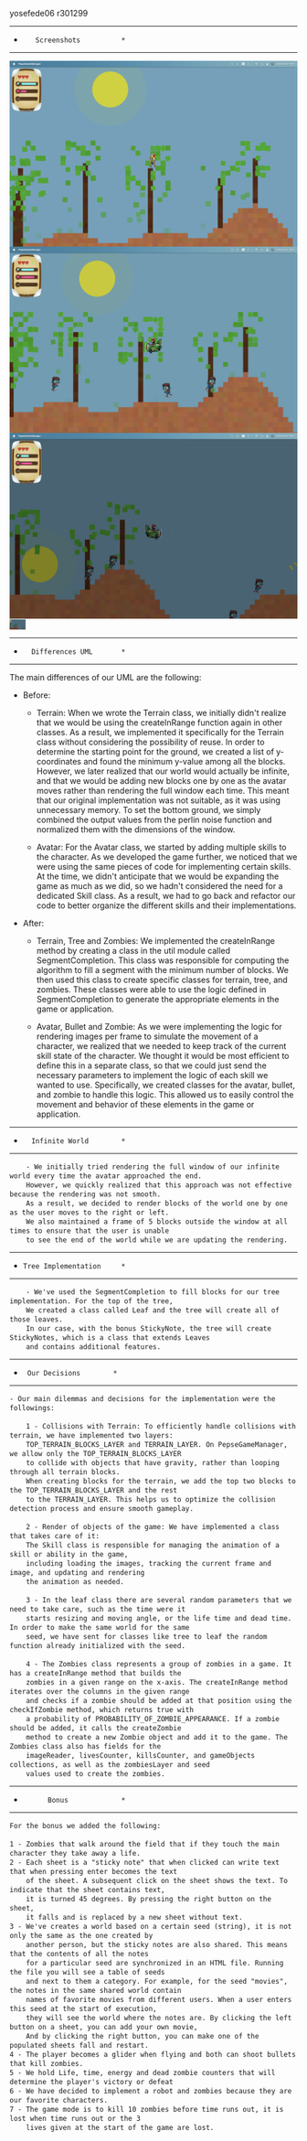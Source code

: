 yosefede06
r301299

*******************************
*        Screenshots          *
*******************************

<img align="center" src="https://github.com/yosefede06/Robot-vs-Zombies-game/blob/main/screen1.png" />
<img align="center" alt="HTML"  src="https://github.com/yosefede06/Robot-vs-Zombies-game/blob/main/screen2.png" />
<img align="center" alt="HTML"  src="https://github.com/yosefede06/Robot-vs-Zombies-game/blob/main/screen3.png" />
<img align="center" alt="HTML" width="28px" src="https://github.com/yosefede06/Robot-vs-Zombies-game/blob/main/screen4.png" />

*******************************
*       Differences UML       *
*******************************

The main differences of our UML are the following:

   - Before:

        - Terrain: When we wrote the Terrain class, we initially didn't realize that we would be using the createInRange
        function again in other classes. As a result, we implemented it specifically for the Terrain class without
        considering the possibility of reuse. In order to determine the starting point for the ground, we created
        a list of y-coordinates and found the minimum y-value among all the blocks. However, we later realized that
        our world would actually be infinite, and that we would be adding new blocks one by one as the avatar moves
        rather than rendering the full window each time. This meant that our original implementation was not
        suitable, as it was using unnecessary memory. To set the bottom ground, we simply combined the output
        values from the perlin noise function and normalized them with the dimensions of the window.

        - Avatar: For the Avatar class, we started by adding multiple skills to the character. As we developed the game
        further, we noticed that we were using the same pieces of code for implementing certain skills. At the time,
        we didn't anticipate that we would be expanding the game as much as we did, so we hadn't considered the need
        for a dedicated Skill class. As a result, we had to go back and refactor our code to better organize the
        different skills and their implementations.

   - After:

        - Terrain, Tree and Zombies: We implemented the createInRange method by creating a class in the util module
        called SegmentCompletion. This class was responsible for computing the algorithm to fill a segment with the
        minimum number of blocks. We then used this class to create specific classes for terrain, tree, and
        zombies. These classes were able to use the logic defined in SegmentCompletion to generate the appropriate
        elements in the game or application.

        - Avatar, Bullet and Zombie: As we were implementing the logic for rendering images per frame to simulate the
        movement of a character, we realized that we needed to keep track of the current skill state of the character.
        We thought it would be most efficient to define this in a separate class, so that we could just send the
        necessary parameters to implement the logic of each skill we wanted to use. Specifically, we created classes
        for the avatar, bullet, and zombie to handle this logic. This allowed us to easily control the movement and
        behavior of these elements in the game or application.

*******************************
*       Infinite World        *
*******************************

        - We initially tried rendering the full window of our infinite world every time the avatar approached the end.
        However, we quickly realized that this approach was not effective because the rendering was not smooth.
        As a result, we decided to render blocks of the world one by one as the user moves to the right or left.
        We also maintained a frame of 5 blocks outside the window at all times to ensure that the user is unable
        to see the end of the world while we are updating the rendering.

*******************************
*     Tree Implementation     *
*******************************

        - We've used the SegmentCompletion to fill blocks for our tree implementation. For the top of the tree,
        We created a class called Leaf and the tree will create all of those leaves.
        In our case, with the bonus StickyNote, the tree will create StickyNotes, which is a class that extends Leaves
        and contains additional features.


*******************************
*      Our Decisions        *
*******************************

    - Our main dilemmas and decisions for the implementation were the followings:

        1 - Collisions with Terrain: To efficiently handle collisions with terrain, we have implemented two layers:
        TOP_TERRAIN_BLOCKS_LAYER and TERRAIN_LAYER. On PepseGameManager, we allow only the TOP_TERRAIN_BLOCKS_LAYER
        to collide with objects that have gravity, rather than looping through all terrain blocks.
        When creating blocks for the terrain, we add the top two blocks to the TOP_TERRAIN_BLOCKS_LAYER and the rest
        to the TERRAIN_LAYER. This helps us to optimize the collision detection process and ensure smooth gameplay.

        2 - Render of objects of the game: We have implemented a class that takes care of it:
        The Skill class is responsible for managing the animation of a skill or ability in the game,
        including loading the images, tracking the current frame and image, and updating and rendering
        the animation as needed.

        3 - In the leaf class there are several random parameters that we need to take care, such as the time were it
        starts resizing and moving angle, or the life time and dead time. In order to make the same world for the same
        seed, we have sent for classes like tree to leaf the random function already initialized with the seed.

        4 - The Zombies class represents a group of zombies in a game. It has a createInRange method that builds the
        zombies in a given range on the x-axis. The createInRange method iterates over the columns in the given range
        and checks if a zombie should be added at that position using the checkIfZombie method, which returns true with
        a probability of PROBABILITY_OF_ZOMBIE_APPEARANCE. If a zombie should be added, it calls the createZombie
        method to create a new Zombie object and add it to the game. The Zombies class also has fields for the
        imageReader, livesCounter, killsCounter, and gameObjects collections, as well as the zombiesLayer and seed
        values used to create the zombies.


*******************************
*           Bonus             *
*******************************

    For the bonus we added the following:

    1 - Zombies that walk around the field that if they touch the main character they take away a life.
    2 - Each sheet is a "sticky note" that when clicked can write text that when pressing enter becomes the text
        of the sheet. A subsequent click on the sheet shows the text. To indicate that the sheet contains text,
        it is turned 45 degrees. By pressing the right button on the sheet,
        it falls and is replaced by a new sheet without text.
    3 - We've creates a world based on a certain seed (string), it is not only the same as the one created by
        another person, but the sticky notes are also shared. This means that the contents of all the notes
        for a particular seed are synchronized in an HTML file. Running the file you will see a table of seeds
        and next to them a category. For example, for the seed "movies", the notes in the same shared world contain
        names of favorite movies from different users. When a user enters this seed at the start of execution,
        they will see the world where the notes are. By clicking the left button on a sheet, you can add your own movie,
        And by clicking the right button, you can make one of the populated sheets fall and restart.
    4 - The player becomes a glider when flying and both can shoot bullets that kill zombies.
    5 - We hold Life, time, energy and dead zombie counters that will determine the player's victory or defeat
    6 - We have decided to implement a robot and zombies because they are our favorite characters.
    7 - The game mode is to kill 10 zombies before time runs out, it is lost when time runs out or the 3
        lives given at the start of the game are lost.




